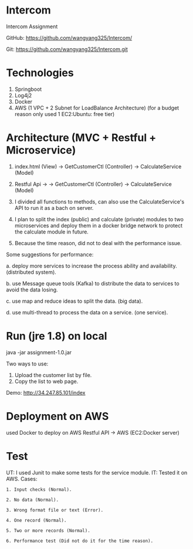 # Intercom
Intercom Assignment

GitHub:
https://github.com/wangyang325/Intercom/

Git:
https://github.com/wangyang325/Intercom.git

# Technologies
  1. Springboot
  2. Log4j2
  3. Docker
  4. AWS (1 VPC + 2 Subnet for LoadBalance Architecture)
    (for a budget reason only used 1 EC2:Ubuntu: free tier)

# Architecture (MVC + Restful + Microservice)
1. index.html (View) -> GetCustomerCtl (Controller) -> CalculateService (Model)
2. Restful Api -> -> GetCustomerCtl (Controller) -> CalculateService (Model)

3. I divided all functions to methods, can also use the CalculateService's API to run it as a bach on server.
4. I plan to split the index (public) and calculate (private) modules to two microservices and deploy them in a docker bridge network to protect the calculate module in future.

5. Because the time reason, did not to deal with the performance issue.
  
  Some suggestions for performance:

  a. deploy more services to increase the process ability and availability. (distributed system).

  b. use Message queue tools (Kafka) to distribute the data to services to avoid the data losing.

  c. use map and reduce ideas to split the data. (big data).

  d. use multi-thread to process the data on a service. (one service).

# Run (jre 1.8) on local
java -jar assignment-1.0.jar

Two ways to use:
  1. Upload the customer list by file.
  2. Copy the list to web page.

Demo:
http://34.247.85.101/index

# Deployment on AWS
used Docker to deploy on AWS
Restful API -> AWS (EC2:Docker server) 

# Test
UT: I used Junit to make some tests for the service module.
IT: Tested it on AWS.
Cases:

    1. Input checks (Normal).
    
    2. No data (Normal).
    
    3. Wrong format file or text (Error).
    
    4. One record (Normal).
    
    5. Two or more records (Normal).
    
    6. Performance test (Did not do it for the time reason).

